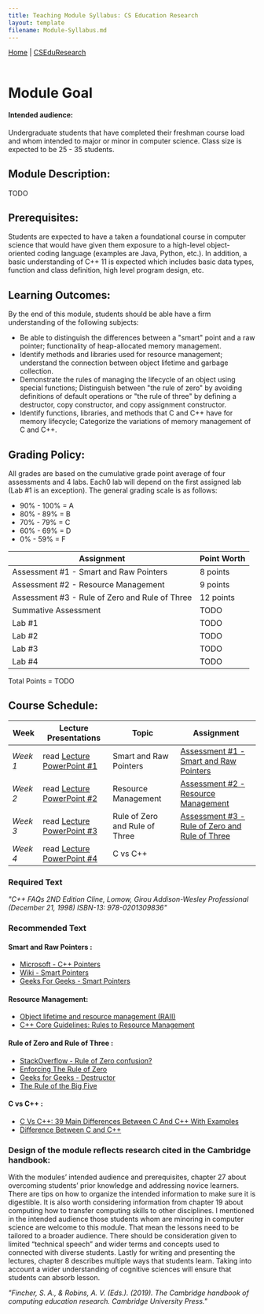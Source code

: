 ```yaml
---
title: Teaching Module Syllabus: CS Education Research
layout: template
filename: Module-Syllabus.md
---
```


<style>
.tablelines table, .tablelines td, .tablelines th {
        border: 1px solid black;
        }
</style>

<nav>
        <a href="https://monawade0507.github.io/Non-Thesis-Graudate-Portfolio-/">Home</a>  |
        <a href="https://monawade0507.github.io/Non-Thesis-Graudate-Portfolio-/CSEduResearch">CSEduResearch</a>
</nav>
&emsp;
&emsp;
&emsp;

# Module Goal

#### Intended audience:  
Undergraduate students that have completed their freshman course load and whom intended to major or minor in computer science. Class size is expected to be 25 - 35 students.  

## Module Description:
TODO

## Prerequisites:
Students are expected to have a taken a foundational course in computer science that would have given them exposure to a high-level object-oriented coding language (examples are Java, Python, etc.). In addition, a basic understanding of C++ 11 is expected which includes basic data types, function and class definition, high level program design, etc.  

## Learning Outcomes:
By the end of this module, students should be able have a firm understanding of the following subjects:
- Be able to distinguish the differences between a "smart" point and a raw pointer; functionality of heap-allocated memory management.  
- Identify methods and libraries used for resource management; understand the connection between object lifetime and garbage collection.
- Demonstrate the rules of managing the lifecycle of an object using special functions; Distinguish between "the rule of zero" by avoiding definitions of default operations or "the rule of three" by defining a destructor, copy constructor, and copy assignment constructor.
- Identify functions, libraries, and methods that C and C++ have for memory lifecycle; Categorize the variations of memory management of C and C++.

## Grading Policy:
All grades are based on the cumulative grade point average of four assessments and 4 labs. Each0 lab will depend on the first assigned lab (Lab #1 is an exception). The general grading scale is as follows:
- 90% - 100% = A
- 80% - 89% = B
- 70% - 79% = C
- 60% - 69% = D
- 0% - 59% = F

| Assignment | Point Worth |
| ---------- | ----------- |
| Assessment #1 - Smart and Raw Pointers | 8 points |
| Assessment #2 - Resource Management    | 9 points | 
| Assessment #3 - Rule of Zero and Rule of Three | 12 points |
| Summative Assessment | TODO |
| Lab #1 | TODO |
| Lab #2 | TODO |
| Lab #3 | TODO |
| Lab #4 | TODO |


Total Points = TODO


## Course Schedule:

| Week | Lecture Presentations |  Topic  | Assignment |
| ---- | -------- | ------- | ---------- |
| _Week 1_ | read <a href="https://mines0-my.sharepoint.com/:p:/g/personal/dwade_mines_edu/EajUf2-NXLpAsAA7AMmKT4YBfaslnOLkQNg4QXOQPdWfZQ?e=hONA0I">Lecture PowerPoint #1</a> | Smart and Raw Pointers | <a href="https://mines0-my.sharepoint.com/:w:/g/personal/dwade_mines_edu/ETdSlHDQow1CiKBNpd1aq8MB5wK60ojzgA_jcGFOoYV0bw?e=KbxiHd">Assessment #1 - Smart and Raw Pointers</a>  |
| _Week 2_ | read <a href="https://mines0-my.sharepoint.com/:p:/g/personal/dwade_mines_edu/Ecprx2yrBqBPnPvT8R8VRTwBQuNOh1tKsp-a9YLIIpiP-w?e=bXDr94">Lecture PowerPoint #2</a> | Resource Management | <a href="https://mines0-my.sharepoint.com/:w:/g/personal/dwade_mines_edu/EWEjBUUI0S9Mk6S5MUJCJosBy7QlKnDR8ldU3qX67zqYDQ?e=AVdJqm">Assessment #2 - Resource Management </a> |
| _Week 3_ | read <a href="https://mines0-my.sharepoint.com/:p:/g/personal/dwade_mines_edu/EY4nh1xZ3JZDoQWAXPI4N7sBVhlkmbzD1Gcx9f6GJw0AEA?e=BxcIRF">Lecture PowerPoint #3</a> | Rule of Zero and Rule of Three  | <a href="https://mines0-my.sharepoint.com/:w:/g/personal/dwade_mines_edu/EcibAopwx_NBlK_RHP8OMIgBKPpkYEujWcUeoiSPmVc9sQ?e=EXYVpY">Assessment #3 - Rule of Zero and Rule of Three </a> |
| _Week 4_ | read <a href="https://mines0-my.sharepoint.com/:p:/g/personal/dwade_mines_edu/ETbeT-uGa6FEmyLzToFoDeABwZiyvDvw-0ZPKnsX8QVRIA?e=nswBUc">Lecture PowerPoint #4</a> | C vs C++  | |

### Required Text

_"C++ FAQs 2ND Edition Cline, Lomow, Girou Addison-Wesley Professional (December 21, 1998) ISBN-13: 978-0201309836"_

### Recommended Text
#### Smart and Raw Pointers : 
 - <a href="https://docs.microsoft.com/en-us/cpp/cpp/pointers-cpp?view=msvc-170">Microsoft - C++ Pointers</a> 
 - <a href="https://en.wikipedia.org/wiki/Smart_pointer">Wiki - Smart Pointers</a> 
 - <a href="https://www.geeksforgeeks.org/smart-pointers-cpp/">Geeks For Geeks - Smart Pointers</a>

#### Resource Management:
- <a href="https://docs.microsoft.com/en-us/cpp/cpp/object-lifetime-and-resource-management-modern-cpp?view=msvc-170"> Object lifetime and resource management (RAII) </a>
- <a href="https://www.modernescpp.com/index.php/c-core-guidelines-rules-to-resource-management">C++ Core Guidelines: Rules to Resource Management </a>

#### Rule of Zero and Rule of Three :
- <a href="https://stackoverflow.com/questions/44997955/rule-of-zero-confusion">StackOverflow - Rule of Zero confusion?</a>
- <a href="https://accu.org/journals/overload/22/120/alday_1896/">Enforcing The Rule of Zero</a>
- <a href="https://www.geeksforgeeks.org/destructors-c/">Geeks for Geeks - Destructor</a>
- <a href="https://www.feabhas.com/sites/default/files/2016-06/Rule%20of%20the%20Big%20Five.pdf">The Rule of the Big Five</a>

#### C vs C++ :
- <a href="https://www.softwaretestinghelp.com/c-vs-cpp/">C Vs C++: 39 Main Differences Between C And C++ With Examples</a>
- <a href="https://hackr.io/blog/difference-between-c-and-cplusplus">Difference Between C and C++</a>

### Design of the module reflects research cited in the Cambridge handbook:

With the modules’ intended audience and prerequisites, chapter 27 about overcoming students’ prior knowledge and addressing novice learners. There are tips on how to organize the intended information to make sure it is digestible. It is also worth considering information from chapter 19 about computing how to transfer computing skills to other disciplines. I mentioned in the intended audience those students whom are minoring in computer science are welcome to this module. That mean the lessons need to be tailored to a broader audience. There should be consideration given to limited “technical speech” and wider terms and concepts used to connected with diverse students. Lastly for writing and presenting the lectures, chapter 8 describes multiple ways that students learn. Taking into account a wider understanding of cognitive sciences will ensure that students can absorb lesson.

_"Fincher,_ _S. A.,_ _&_ _Robins,_ _A._ _V._ _(Eds.)._ _(2019)._ _The_ _Cambridge_ _handbook_ _of_ _computing_
_education research. Cambridge University Press."_

